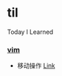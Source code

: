 <!--
 * @Author: hy
 * @Date: 2022-06-05 18:13:53
 * @LastEditors: hy
 * @Description:
 * @LastEditTime: 2022-06-13 23:55:26
 * @FilePath: /til/README.md
 * Copyright 2022 hy, All Rights Reserved.
 * 仅供学习使用~
-->

# til

Today I Learned

### [vim](https://github.com/HYzihong/til/blob/master/vim)

- 移动操作 [Link](https://github.com/HYzihong/til/blob/master/vim/vim_move_operation.md)
